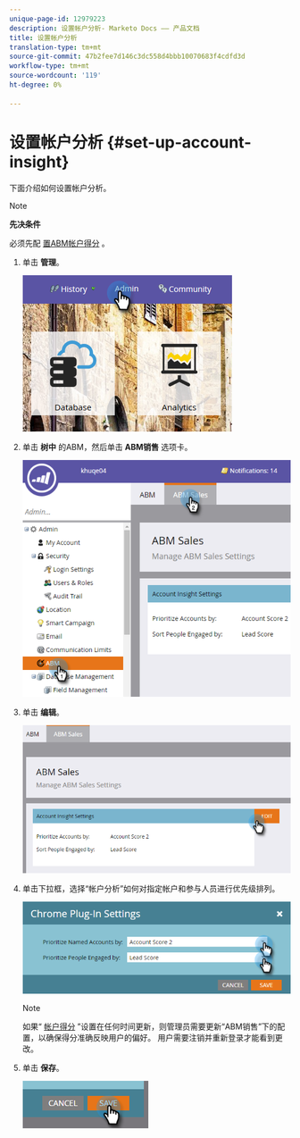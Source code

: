 ```yaml
---
unique-page-id: 12979223
description: 设置帐户分析- Marketo Docs —— 产品文档
title: 设置帐户分析
translation-type: tm+mt
source-git-commit: 47b2fee7d146c3dc558d4bbb10070683f4cdfd3d
workflow-type: tm+mt
source-wordcount: '119'
ht-degree: 0%

---
```



# 设置帐户分析 {#set-up-account-insight}

下面介绍如何设置帐户分析。

>[!NOTE]
>
>**先决条件**
>
>必须先配 [置ABM帐户得分](http://docs.marketo.com/display/DOCS/Account+Score) 。

1. 单击 **管理**。

   ![](assets/admin-1.png)

1. 单击 **树中** 的ABM，然后单击 **ABM销售** 选项卡。

   ![](assets/two-5.png)

1. 单击 **编辑**。

   ![](assets/three-4.png)

1. 单击下拉框，选择“帐户分析”如何对指定帐户和参与人员进行优先级排列。

   ![](assets/four-4.png)

   >[!NOTE]
   >
   >如果“ [帐户得分](http://docs.marketo.com/display/DOCS/Account+Score) ”设置在任何时间更新，则管理员需要更新“ABM销售”下的配置，以确保得分准确反映用户的偏好。 用户需要注销并重新登录才能看到更改。

1. 单击 **保存**。

   ![](assets/five-4.png)

